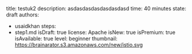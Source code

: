 title: testuk2
description: asdasdasdasdasdasdasd
time: 40 minutes
state: draft
authors:
  - usaidkhan
steps:
  - step1.md
isDraft: true
license: Apache
isNew: true
isPremium: true
isAvailable: true
level: beginner
thumbnail: https://brainarator.s3.amazonaws.com/new/istio.svg
